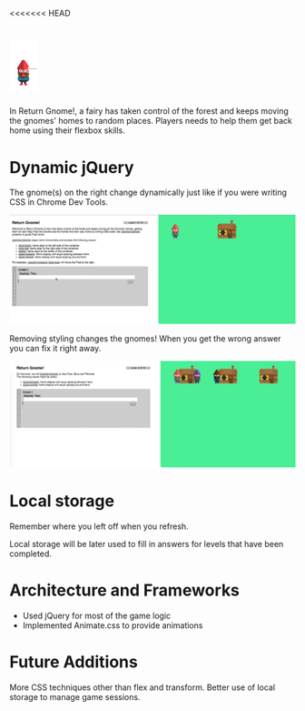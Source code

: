 <<<<<<< HEAD
# <img src="./imgs/gnome-title.png" alt="Drawing" style="width: 50px;"/>

In Return Gnome!, a fairy has taken control of the forest and keeps moving the gnomes' homes to random places. Players needs to help them get back home using their flexbox skills.

# Dynamic jQuery

The gnome(s) on the right change dynamically just like if you were writing CSS in Chrome Dev Tools.

<img src="./imgs/complete-level.gif" style="width: 700px;"/>

Removing styling changes the gnomes! When you get the wrong answer you can fix it right away.

<img src="./imgs/change-error.gif" style="width: 700px;"/>


# Local storage

Remember where you left off when you refresh.

Local storage will be later used to fill in  answers for levels that have been completed.

# Architecture and Frameworks

* Used jQuery for most of the game logic
* Implemented Animate.css to provide animations

# Future Additions

More CSS techniques other than flex and transform.
Better use of local storage to manage game sessions.
